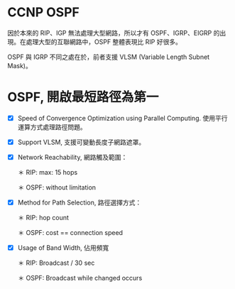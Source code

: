 # CCNP OSPF

因於本來的 RIP、IGP 無法處理大型網路，所以才有 OSPF、IGRP、EIGRP 的出現。在處理大型的互聯網路中，OSPF 整體表現比 RIP 好很多。

OSPF 與 IGRP 不同之處在於，前者支援 VLSM (Variable Length Subnet Mask)。

# OSPF, 開啟最短路徑為第一

- [x] Speed of Convergence Optimization using Parallel Computing. 使用平行運算方式處理路徑問題。

- [x] Support VLSM, 支援可變動長度子網路遮罩。

- [x] Network Reachability, 網路觸及範圍：
   
     ＊ RIP: max: 15 hops
     
     ＊ OSPF: without limitation

- [x] Method for Path Selection, 路徑選擇方式：

     ＊ RIP: hop count
     
     ＊ OSPF: cost == connection speed
  
- [x] Usage of Band Width, 佔用頻寬

     ＊ RIP: Broadcast / 30 sec
     
     ＊ OSPF: Broadcast while changed occurs
